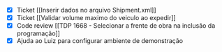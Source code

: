 
- [x]  Ticket [[Inserir dados no arquivo Shipment.xml]]
- [x] Ticket [[Validar volume maximo do veiculo ao expedir]]
- [x] Code review [[TDP 1668 - Selecionar a frente de obra na inclusão da programação]]
- [x] Ajuda ao Luiz para configurar ambiente de demonstração